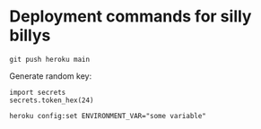 # Deployment commands for silly billys

    git push heroku main

Generate random key:

    import secrets
    secrets.token_hex(24)

    heroku config:set ENVIRONMENT_VAR="some variable"